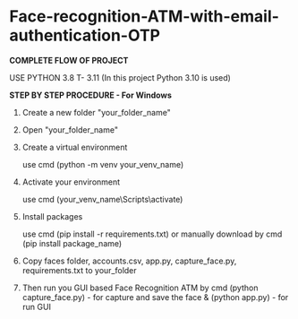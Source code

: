 # Face-recognition-ATM-with-email-authentication-OTP

**COMPLETE FLOW OF PROJECT**

USE PYTHON 3.8 T- 3.11 (In this project Python 3.10 is used)

**STEP BY STEP PROCEDURE - For Windows**

1. Create a new folder "your_folder_name"

2. Open "your_folder_name"

3. Create a virtual environment

    use cmd (python -m venv your_venv_name)

4. Activate your environment

    use cmd (your_venv_name\Scripts\activate)

5. Install packages

    use cmd (pip install -r requirements.txt) or manually download by cmd (pip install package_name)
    
6. Copy faces folder, accounts.csv, app.py, capture_face.py, requirements.txt to your_folder

7. Then run you GUI based Face Recognition ATM by cmd (python capture_face.py) - for capture and save the face & (python app.py) - for run GUI 
